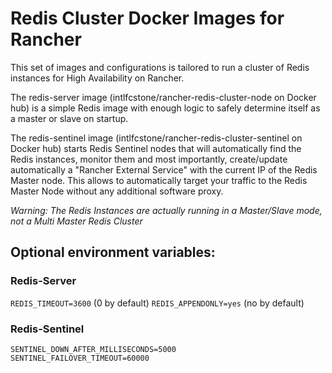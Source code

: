 # Redis Cluster Docker Images for Rancher

This set of images and configurations is tailored to run a cluster of Redis instances for High Availability on Rancher.

The redis-server image (intlfcstone/rancher-redis-cluster-node on Docker hub) is a simple Redis image with enough logic to safely determine itself as a master or slave on startup.

The redis-sentinel image (intlfcstone/rancher-redis-cluster-sentinel on Docker hub) starts Redis Sentinel nodes that will automatically find the Redis instances, monitor them and most importantly, create/update automatically a "Rancher External Service" with the current IP of the Redis Master node. This allows to automatically target your traffic to the Redis Master Node without any additional software proxy.

*Warning: The Redis Instances are actually running in a Master/Slave mode, not a Multi Master Redis Cluster*

## Optional environment variables:

### Redis-Server

`REDIS_TIMEOUT=3600`
(0 by default)
`REDIS_APPENDONLY=yes`
(no by default)

### Redis-Sentinel

```
SENTINEL_DOWN_AFTER_MILLISECONDS=5000
SENTINEL_FAILOVER_TIMEOUT=60000
```
